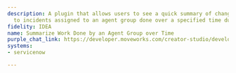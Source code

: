 ```yaml
---
description: A plugin that allows users to see a quick summary of changes/comments/updates
  to incidents assigned to an agent group done over a specified time duration.
fidelity: IDEA
name: Summarize Work Done by an Agent Group over Time
purple_chat_link: https://developer.moveworks.com/creator-studio/developer-tools/purple-chat?conversation=%7B%22startTimestamp%22%3A%2211%3A43+AM%22%2C%22messages%22%3A%5B%7B%22parts%22%3A%5B%7B%22richText%22%3A%22%3Cp%3EGive+me+a+summary+of+updates+for+my+group%27s+incidents+in+ServiceNow.%3C%2Fp%3E%22%7D%5D%2C%22role%22%3A%22user%22%7D%2C%7B%22parts%22%3A%5B%7B%22richText%22%3A%22%3Cp%3ECertainly.+For+what+time+period+would+you+like+the+summary%3F+You+can+say+things+like+%3Ci%3Etoday%3C%2Fi%3E%2C+%3Ci%3Ethis+week%3C%2Fi%3E%2C+or+%3Ci%3Ethis+month%3C%2Fi%3E.%3C%2Fp%3E%22%7D%5D%2C%22role%22%3A%22assistant%22%7D%2C%7B%22parts%22%3A%5B%7B%22richText%22%3A%22%3Cp%3Efor+today%3C%2Fp%3E%22%7D%5D%2C%22role%22%3A%22user%22%7D%2C%7B%22parts%22%3A%5B%7B%22reasoningSteps%22%3A%5B%7B%22richText%22%3A%22Looking+up+which+ServiceNow+groups+you+belong+to...%22%2C%22status%22%3A%22pending%22%7D%5D%7D%5D%2C%22role%22%3A%22assistant%22%7D%2C%7B%22parts%22%3A%5B%7B%22reasoningSteps%22%3A%5B%7B%22richText%22%3A%22Found+2+groups%3A+%3Cb%3EIT+Support+-+Tier+2%3C%2Fb%3E+and+%3Cb%3EChange+Management%3C%2Fb%3E.%22%2C%22status%22%3A%22success%22%7D%5D%7D%2C%7B%22richText%22%3A%22%3Cp%3EOkay%2C+a+summary+for+today.+I+found+a+few+ServiceNow+groups+you%27re+a+part+of.+Which+one+would+you+like+a+summary+for%3F%3C%2Fp%3E%22%7D%2C%7B%22buttons%22%3A%5B%7B%22buttonText%22%3A%22IT+Support+-+Tier+2%22%2C%22style%22%3A%22filled%22%7D%2C%7B%22buttonText%22%3A%22Change+Management%22%2C%22style%22%3A%22outlined%22%7D%5D%7D%5D%2C%22role%22%3A%22assistant%22%7D%2C%7B%22parts%22%3A%5B%7B%22richText%22%3A%22%3Cp%3EIT+Support+-+Tier+2%3C%2Fp%3E%22%7D%5D%2C%22role%22%3A%22user%22%7D%2C%7B%22parts%22%3A%5B%7B%22reasoningSteps%22%3A%5B%7B%22richText%22%3A%22Finding+incidents+for+group+%3Cb%3EIT+Support+-+Tier+2%3C%2Fb%3E...%22%2C%22status%22%3A%22pending%22%7D%2C%7B%22richText%22%3A%22Filtering+for+incidents+updated+today...%22%2C%22status%22%3A%22pending%22%7D%5D%7D%5D%2C%22role%22%3A%22assistant%22%7D%2C%7B%22parts%22%3A%5B%7B%22reasoningSteps%22%3A%5B%7B%22richText%22%3A%22Found+3+incidents+with+updates+today+for+group+%3Cb%3EIT+Support+-+Tier+2%3C%2Fb%3E.%22%2C%22status%22%3A%22success%22%7D%2C%7B%22richText%22%3A%22Summarizing+updates%2C+comments%2C+and+state+changes.%22%2C%22status%22%3A%22success%22%7D%5D%7D%2C%7B%22richText%22%3A%22%3Cp%3EHere+is+a+summary+of+the+updates+for+the+%3Cb%3EIT+Support+-+Tier+2%3C%2Fb%3E+group+for+today%3A%3C%2Fp%3E%3Cul%3E%3Cli%3E%3Cb%3EINC0010049%3C%2Fb%3E%3A+Priority+changed+from+%3Ci%3E3+-+Moderate%3C%2Fi%3E+to+%3Ci%3E2+-+High%3C%2Fi%3E+by+Beth+Anglin.%3C%2Fli%3E%3Cli%3E%3Cb%3EINC0010048%3C%2Fb%3E%3A+John+Doe+added+a+comment%3A+%27Customer+confirmed+the+issue+is+resolved.+Closing+the+incident.%27%3C%2Fli%3E%3Cli%3E%3Cb%3EINC0010045%3C%2Fb%3E%3A+Assigned+to+David+Loo.%3C%2Fli%3E%3C%2Ful%3E%22%7D%2C%7B%22citations%22%3A%5B%7B%22citationTitle%22%3A%22INC0010049%22%2C%22connectorName%22%3A%22servicenow%22%7D%2C%7B%22citationTitle%22%3A%22INC0010048%22%2C%22connectorName%22%3A%22servicenow%22%7D%2C%7B%22citationTitle%22%3A%22INC0010045%22%2C%22connectorName%22%3A%22servicenow%22%7D%5D%7D%5D%2C%22role%22%3A%22assistant%22%7D%5D%7D
systems:
- servicenow

---
```

